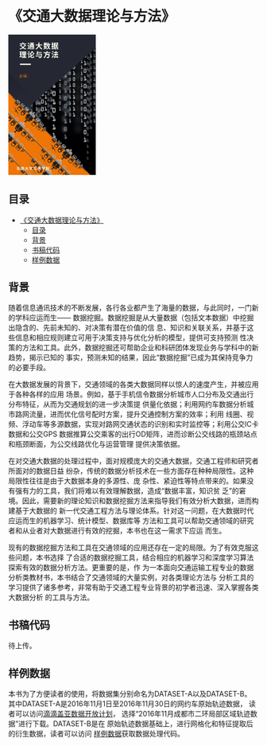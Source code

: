 # 《交通大数据理论与方法》

<img src="./images/cover.png" width="35%">

## 目录

- [《交通大数据理论与方法》](#交通大数据理论与方法)
  - [目录](#目录)
  - [背景](#背景)
  - [书稿代码](#书稿代码)
  - [样例数据](#样例数据)

## 背景

随着信息通讯技术的不断发展，各行各业都产生了海量的数据，与此同时，一门新的学科应运而生——
数据挖掘。数据挖掘是从大量数据（包括文本数据）中挖掘出隐含的、先前未知的、对决策有潜在价值的信
息、知识和关联关系，并基于这些信息和相应规则建立可用于决策支持与优化分析的模型，提供可支持预测
性决策的方法和工具。此外，数据挖掘还可帮助企业和科研团体发现业务与学科中的新趋势，揭示已知的
事实，预测未知的结果，因此“数据挖掘”已成为其保持竞争力的必要手段。

在大数据发展的背景下，交通领域的各类大数据同样以惊人的速度产生，并被应用于各种各样的应用
场景。例如，基于手机信令数据分析城市人口分布及交通出行分布特征，从而为交通规划的进一步决策提
供量化依据；利用网约车数据分析城市路网流量，进而优化信号配时方案，提升交通控制方案的效率；利用
线圈、视频、浮动车等多源数据，实现对路网交通状态的识别和实时监控等；利用公交IC卡数据和公交GPS
数据推算公交乘客的出行OD矩阵，进而诊断公交线路的瓶颈站点和瓶颈断面，为公交线路优化与运营管理
提供决策依据。

在对交通大数据的处理过程中，面对规模庞大的交通大数据，交通工程师和研究者所面对的数据日益
纷杂，传统的数据分析技术在一些方面存在种种局限性。这种局限性往往是由于大数据本身的多源性、庞
杂性、紧迫性等特点带来的。如果没有强有力的工具，我们将难以有效理解数据，造成“数据丰富，知识贫
乏”的窘境。因此，需要新的理论知识和数据挖掘方法来指导我们有效分析大数据，进而构建基于大数据的
新一代交通工程方法与理论体系。针对这一问题，在大数据时代应运而生的机器学习、统计模型、数据库等
方法和工具可以帮助交通领域的研究者和从业者对大数据进行有效的挖掘，本书也在这一需求下应运
而生。

现有的数据挖掘方法和工具在交通领域的应用还存在一定的局限。为了有效克服这些问题，本书选择
了合适的数据挖掘工具，结合相应的机器学习和深度学习算法探索有效的数据分析方法。更重要的是，作
为一本面向交通运输工程专业的数据分析类教材书，本书结合了交通领域的大量实例，对各类理论方法与
分析工具的学习提供了诸多参考，非常有助于交通工程专业背景的初学者迅速、深入掌握各类大数据分析
的工具与方法。


## 书稿代码

待上传。

## 样例数据

本书为了方便读者的使用，将数据集分别命名为DATASET-A以及DATASET-B。
其中DATASET-A是2016年11月1日至2016年11月30日的网约车原始轨迹数据，
读者可以访问[滴滴盖亚数据开放计划](https://outreach.didichuxing.com/app-vue/dataList)，
选择“2016年11月成都市二环局部区域轨迹数据”进行下载。DATASET-B是在
原始轨迹数据基础上，进行网格化和特征提取后的衍生数据，读者可以访问
[样例数据](./样例数据)获取数据处理代码。
